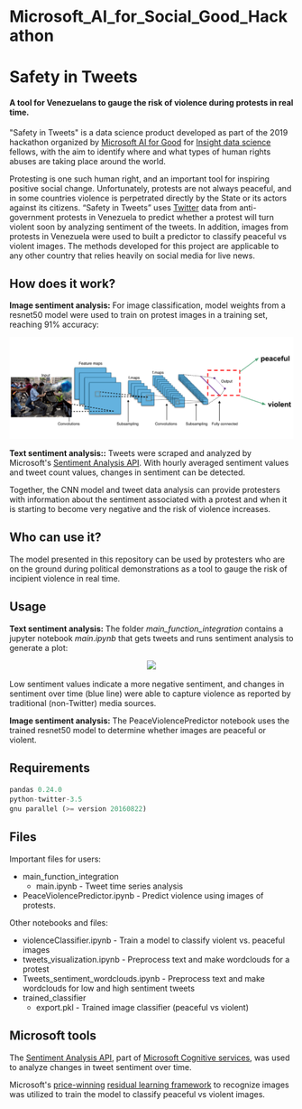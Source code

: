 # Microsoft_AI_for_Social_Good_Hackathon

# Safety in Tweets

#### A tool for Venezuelans to gauge the risk of violence during protests in real time.

"Safety in Tweets" is a data science product developed as part of the 2019 hackathon organized by [Microsoft AI for Good](https://www.microsoft.com/en-us/ai/ai-for-good) for [Insight data science](https://www.insightdatascience.com/) fellows, with the aim to identify where and what types of human rights abuses are taking place around the world.

Protesting is one such human right, and an important tool for inspiring positive social change. Unfortunately, protests are not always peaceful, and in some countries violence is perpetrated directly by the State or its actors against its citizens. “Safety in Tweets” uses [Twitter](https://twitter.com/) data from anti-government protests in Venezuela to predict whether a protest will turn violent soon by analyzing sentiment of the tweets. In addition, images from protests in Venezuela were used to built a predictor to classify peaceful vs violent images. The methods developed for this project are applicable to any other country that relies heavily on social media for live news.   


## How does it work?

**Image sentiment analysis:** For image classification, model weights from a resnet50 model were used to train on protest images in a training set, reaching 91% accuracy:

<p align="center">
  <img src="cnn_model.png">
</p>


**Text sentiment analysis::** Tweets were scraped and analyzed by Microsoft's [Sentiment Analysis API](https://westcentralus.dev.cognitive.microsoft.com/docs/services/TextAnalytics-v2-1/operations/56f30ceeeda5650db055a3c9). With hourly averaged sentiment values and tweet count values, changes in sentiment can be detected.

Together, the CNN model and tweet data analysis can provide protesters with information about the sentiment associated with a protest and when it is starting to become very negative and the risk of violence increases.


## Who can use it?

The model presented in this repository can be used by protesters who are on the ground during political demonstrations as a tool to gauge the risk of incipient violence in real time.

## Usage

**Text sentiment analysis:** The folder *main_function_integration* contains a jupyter notebook *main.ipynb* that gets tweets and runs sentiment analysis to generate a plot:

<p align="center">
  <img src="sentiment_time_series_plots/hourly/24Mayo.png">
</p>

Low sentiment values indicate a more negative sentiment, and changes in sentiment over time (blue line) were able to capture violence as reported by traditional (non-Twitter) media sources.

**Image sentiment analysis:** The PeaceViolencePredictor notebook uses the trained resnet50 model to determine whether images are peaceful or violent. 

## Requirements
```python
pandas 0.24.0
python-twitter-3.5
gnu parallel (>= version 20160822)
```


## Files

Important files for users:

* main_function_integration
    - main.ipynb - Tweet time series analysis
* PeaceViolencePredictor.ipynb - Predict violence using images of protests.

Other notebooks and files:
* violenceClassifier.ipynb - Train a model to classify violent vs. peaceful images
* tweets_visualization.ipynb - Preprocess text and make wordclouds for a protest
* Tweets_sentiment_wordclouds.ipynb - Preprocess text and make wordclouds for low and high sentiment tweets
* trained_classifier
    - export.pkl - Trained image classifier (peaceful vs violent)



## Microsoft tools
  The [Sentiment Analysis API](https://westcentralus.dev.cognitive.microsoft.com/docs/services/TextAnalytics-v2-1/operations/56f30ceeeda5650db055a3c9), part of [Microsoft Cognitive services](https://azure.microsoft.com/en-us/services/cognitive-services/), was used to analyze changes in tweet sentiment over time.  

Microsoft's [price-winning](https://blogs.microsoft.com/ai/microsoft-researchers-win-imagenet-computer-vision-challenge/) [residual learning framework](https://arxiv.org/abs/1512.03385) to recognize images was utilized to train the model to classify peaceful vs violent images.    

